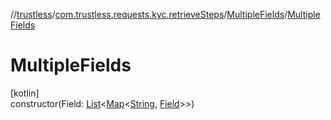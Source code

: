 //[trustless](../../../index.md)/[com.trustless.requests.kyc.retrieveSteps](../index.md)/[MultipleFields](index.md)/[MultipleFields](-multiple-fields.md)

# MultipleFields

[kotlin]\
constructor(Field: [List](https://kotlinlang.org/api/latest/jvm/stdlib/kotlin.collections/-list/index.html)&lt;[Map](https://kotlinlang.org/api/latest/jvm/stdlib/kotlin.collections/-map/index.html)&lt;[String](https://kotlinlang.org/api/latest/jvm/stdlib/kotlin/-string/index.html), [Field](../-field/index.md)&gt;&gt;)
